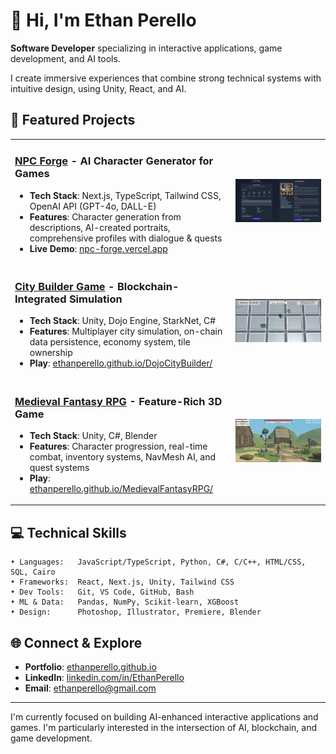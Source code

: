 # 👋 Hi, I'm Ethan Perello

**Software Developer** specializing in interactive applications, game development, and AI tools.

I create immersive experiences that combine strong technical systems with intuitive design, using Unity, React, and AI.

## 🚀 Featured Projects

<table>
  <tr>
    <td width="70%">
      <h3><a href="https://github.com/EthanPerello/npc-forge">NPC Forge</a> - AI Character Generator for Games</h3>
      <ul>
        <li><b>Tech Stack</b>: Next.js, TypeScript, Tailwind CSS, OpenAI API (GPT-4o, DALL-E)</li>
        <li><b>Features</b>: Character generation from descriptions, AI-created portraits, comprehensive profiles with dialogue & quests</li>
        <li><b>Live Demo</b>: <a href="https://npc-forge-ethan-perellos-projects.vercel.app">npc-forge.vercel.app</a></li>
      </ul>
    </td>
    <td width="30%">
      <img src="images/npc-forge.png" width="250px">
    </td>
  </tr>
  <tr>
    <td width="70%">
      <h3><a href="https://github.com/EthanPerello/DojoCityBuilder">City Builder Game</a> - Blockchain-Integrated Simulation</h3>
      <ul>
        <li><b>Tech Stack</b>: Unity, Dojo Engine, StarkNet, C#</li>
        <li><b>Features</b>: Multiplayer city simulation, on-chain data persistence, economy system, tile ownership</li>
        <li><b>Play</b>: <a href="https://ethanperello.github.io/DojoCityBuilder/">ethanperello.github.io/DojoCityBuilder/</a></li>
      </ul>
    </td>
    <td width="30%">
      <img src="images/City_Builder_Game.png" width="250px">
    </td>
  </tr>
  <tr>
    <td width="70%">
      <h3><a href="https://github.com/EthanPerello/MedievalFantasyRPG">Medieval Fantasy RPG</a> - Feature-Rich 3D Game</h3>
      <ul>
        <li><b>Tech Stack</b>: Unity, C#, Blender</li>
        <li><b>Features</b>: Character progression, real-time combat, inventory systems, NavMesh AI, and quest systems</li>
        <li><b>Play</b>: <a href="https://ethanperello.github.io/MedievalFantasyRPG/">ethanperello.github.io/MedievalFantasyRPG/</a></li>
      </ul>
    </td>
    <td width="30%">
      <img src="images/Midieval_Fantasy_RPG.png" width="250px">
    </td>
  </tr>
</table>

## 💻 Technical Skills

```
• Languages:   JavaScript/TypeScript, Python, C#, C/C++, HTML/CSS, SQL, Cairo
• Frameworks:  React, Next.js, Unity, Tailwind CSS
• Dev Tools:   Git, VS Code, GitHub, Bash
• ML & Data:   Pandas, NumPy, Scikit-learn, XGBoost
• Design:      Photoshop, Illustrator, Premiere, Blender
```

## 🌐 Connect & Explore

- **Portfolio**: [ethanperello.github.io](https://ethanperello.github.io)
- **LinkedIn**: [linkedin.com/in/EthanPerello](http://linkedin.com/in/EthanPerello)
- **Email**: ethanperello@gmail.com

---

I'm currently focused on building AI-enhanced interactive applications and games. I'm particularly interested in the intersection of AI, blockchain, and game development.
